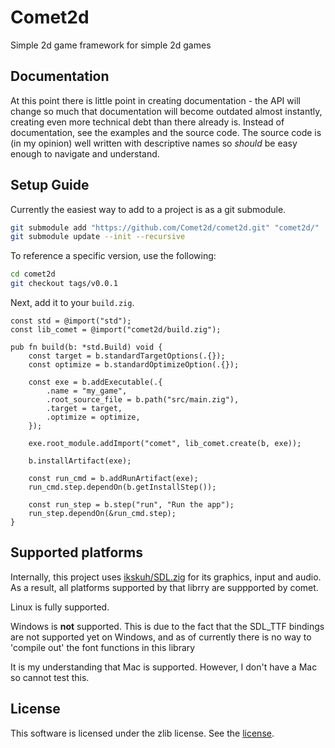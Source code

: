 # Comet2d
Simple 2d game framework for simple 2d games

## Documentation
At this point there is little point in creating documentation - the API will change so much that documentation will become outdated almost instantly, creating even more technical debt than there already is. Instead of documentation, see the examples and the source code. The source code is (in my opinion) well written with descriptive names so *should* be easy enough to navigate and understand.

## Setup Guide
Currently the easiest way to add to a project is as a git submodule.

```sh
git submodule add "https://github.com/Comet2d/comet2d.git" "comet2d/"
git submodule update --init --recursive
```

To reference a specific version, use the following:
```sh
cd comet2d
git checkout tags/v0.0.1
```

Next, add it to your `build.zig`.
```zig
const std = @import("std");
const lib_comet = @import("comet2d/build.zig");

pub fn build(b: *std.Build) void {
    const target = b.standardTargetOptions(.{});
    const optimize = b.standardOptimizeOption(.{});

    const exe = b.addExecutable(.{
        .name = "my_game",
        .root_source_file = b.path("src/main.zig"),
        .target = target,
        .optimize = optimize,
    });

    exe.root_module.addImport("comet", lib_comet.create(b, exe));

    b.installArtifact(exe);

    const run_cmd = b.addRunArtifact(exe);
    run_cmd.step.dependOn(b.getInstallStep());

    const run_step = b.step("run", "Run the app");
    run_step.dependOn(&run_cmd.step);
}
```

## Supported platforms
Internally, this project uses [ikskuh/SDL.zig](https://github.com/ikskuh/SDL.zig) for its graphics, input and audio. As a result, all platforms supported by that librry are suppported by comet.

Linux is fully supported.

Windows is **not** supported. This is due to the fact that the SDL_TTF bindings are not supported yet on Windows, and as of currently there is no way to 'compile out' the font functions in this library

It is my understanding that Mac is supported. However, I don't have a Mac so cannot test this.

## License
This software is licensed under the zlib license. See the [license](LICENSE).